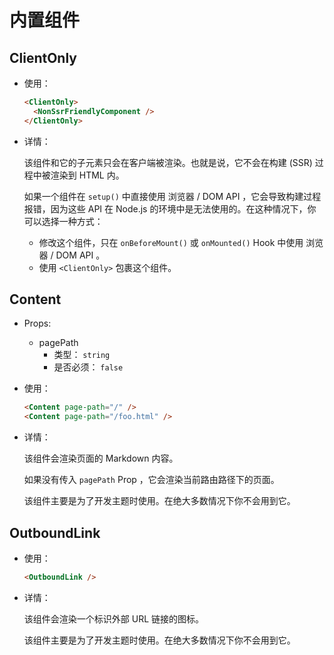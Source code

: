 # 内置组件


## ClientOnly

- 使用：

  ```md
  <ClientOnly>
    <NonSsrFriendlyComponent />
  </ClientOnly>
  ```

- 详情：

  该组件和它的子元素只会在客户端被渲染。也就是说，它不会在构建 (SSR) 过程中被渲染到 HTML 内。

  如果一个组件在 `setup()` 中直接使用 浏览器 / DOM API ，它会导致构建过程报错，因为这些 API 在 Node.js 的环境中是无法使用的。在这种情况下，你可以选择一种方式：

  - 修改这个组件，只在  `onBeforeMount()` 或 `onMounted()` Hook 中使用 浏览器 / DOM API 。
  - 使用 `<ClientOnly>` 包裹这个组件。

## Content

- Props:
  - pagePath
    - 类型： `string`
    - 是否必须： `false`

- 使用：

  ```md
  <Content page-path="/" />
  <Content page-path="/foo.html" />
  ```

- 详情：

  该组件会渲染页面的 Markdown 内容。

  如果没有传入 `pagePath` Prop ，它会渲染当前路由路径下的页面。

  该组件主要是为了开发主题时使用。在绝大多数情况下你不会用到它。

## OutboundLink

- 使用：

  ```md
  <OutboundLink />
  ```

- 详情：

  该组件会渲染一个标识外部 URL 链接的图标。

  该组件主要是为了开发主题时使用。在绝大多数情况下你不会用到它。
